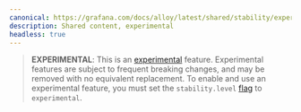 ```yaml
---
canonical: https://grafana.com/docs/alloy/latest/shared/stability/experimental_feature/
description: Shared content, experimental
headless: true
---
```


> **EXPERIMENTAL**: This is an [experimental][] feature.
> Experimental features are subject to frequent breaking changes, and may be removed with no equivalent replacement.
> To enable and use an experimental feature, you must set the `stability.level` [flag][] to `experimental`.

[flag]: https://grafana.com/docs/alloy/<ALLOY_VERSION>/reference/cli/run/
[experimental]: https://grafana.com/docs/release-life-cycle/
